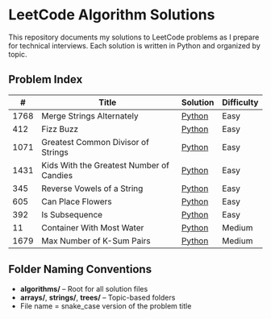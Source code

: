 # LeetCode Algorithm Solutions

This repository documents my solutions to LeetCode problems as I prepare for technical interviews. Each solution is written in Python and organized by topic.

## Problem Index

| #    | Title                    | Solution                     | Difficulty |
|------|--------------------------|------------------------------|------------|
| 1768 | Merge Strings Alternately | [Python](./algorithms/strings/merge_strings_alternately.py) | Easy       |
| 412 | Fizz Buzz | [Python](./algorithms/arrays/fizz_buzz.py) | Easy       |
| 1071 | Greatest Common Divisor of Strings | [Python](./algorithms/strings/greatest_common_divisor_of_strings.py) | Easy  |
| 1431 | Kids With the Greatest Number of Candies | [Python](./algorithms/arrays/kids_with_the_greatest_number_of_candies.py) | Easy |
| 345 | Reverse Vowels of a String | [Python](./algorithms/strings/reverse_vowels_of_a_string.py) | Easy |
| 605 | Can Place Flowers | [Python](./algorithms/arrays/can_place_flowers.py) | Easy |
| 392 | Is Subsequence | [Python](./algorithms/strings/is_subsequence.py) | Easy |
| 11 | Container With Most Water | [Python](./algorithms/arrays/container_with_most_water.py) | Medium |
| 1679 | Max Number of K-Sum Pairs | [Python](./algorithms/arrays/max_number_of_ksum_pairs.py) | Medium |

## Folder Naming Conventions

- **algorithms/** – Root for all solution files
- **arrays/**, **strings/**, **trees/** – Topic-based folders
- File name = snake_case version of the problem title
